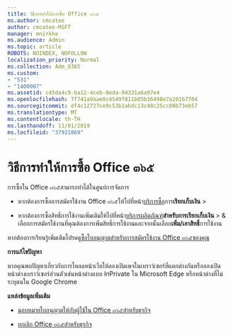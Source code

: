 ```yaml
---
title: วิธีการทำให้การซื้อ Office ๓๖๕
ms.author: cmcatee
author: cmcatee-MSFT
manager: mnirkhe
ms.audience: Admin
ms.topic: article
ROBOTS: NOINDEX, NOFOLLOW
localization_priority: Normal
ms.collection: Adm_O365
ms.custom:
- "531"
- "1400007"
ms.assetid: c45da4c9-ba12-4ceb-8eda-94331a6a97e4
ms.openlocfilehash: 7f741a9aae0c4549f811b05b36498e7a201b7704
ms.sourcegitcommit: df4c12727ce9c53b1abdc13c48c25cc00b73eb57
ms.translationtype: MT
ms.contentlocale: th-TH
ms.lasthandoff: 11/01/2019
ms.locfileid: "37921869"
---
```

# <a name="how-to-make-an-office-365-purchase"></a>วิธีการทำให้การซื้อ Office ๓๖๕

การซื้อใน Office ๓๖๕สามารถทำได้ในศูนย์การจัดการ
  
- หากต้องการซื้อการสมัครใช้งาน Office ๓๖๕ให้ไปที่หน้า[บริการซื้อ](https://go.microsoft.com/fwlink/p/?linkid=868433)การ**เรียกเก็บเงิน** \>

- หากต้องการซื้อสิทธิ์การใช้งานเพิ่มเติมให้ไปที่หน้า[บริการผลิตภัณฑ์](https://go.microsoft.com/fwlink/p/?linkid=842054)**สำหรับการเรียกเก็บเงิน** \> & เลือกการสมัครใช้งานที่คุณต้องการเพิ่มสิทธิ์การใช้งานและจากนั้นเลือก**เพิ่ม/เอาสิทธิ์**การใช้งาน
  
หากต้องการเรียนรู้เพิ่มเติมโปรดดู[ซื้อใบอนุญาตสำหรับการสมัครใช้งาน Office ๓๖๕ของคุณ](https://docs.microsoft.com/office365/admin/subscriptions-and-billing/buy-licenses)

**การแก้ไขปัญหา**

หากคุณพบปัญหาเกี่ยวกับการโหลดหน้าเว็บให้ลองเปิดเพจในเบราว์เซอร์ที่แตกต่างกันหรือลองเปิดหน้าต่างเบราว์เซอร์ส่วนตัวเช่นหน้าต่างแบบ InPrivate ใน Microsoft Edge หรือหน้าต่างที่ไม่ระบุตนใน Google Chrome 

**แหล่งข้อมูลเพิ่มเติม**
  
- [มอบหมายใบอนุญาตให้กับผู้ใช้ใน Office ๓๖๕สำหรับธุรกิจ](https://docs.microsoft.com/office365/admin/subscriptions-and-billing/assign-licenses-to-users)

- [ยกเลิก Office ๓๖๕สำหรับธุรกิจ](https://docs.microsoft.com/office365/admin/subscriptions-and-billing/cancel-your-subscription)